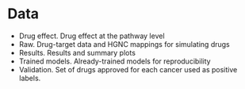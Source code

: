 # Data

- Drug effect. Drug effect at the pathway level
- Raw. Drug-target data and HGNC mappings for simulating drugs
- Results. Results and summary plots
- Trained models. Already-trained models for reproducibility
- Validation. Set of drugs approved for each cancer used as positive labels. 
